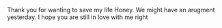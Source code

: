 Thank you for wanting to save my life Honey. We might have an arugment yesterday. I hope you are still in love with me right